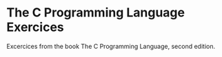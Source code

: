 # The C Programming Language Exercices

Excercices from the book The C Programming Language, second edition.
